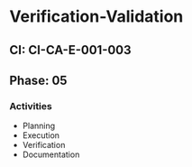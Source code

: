 # Verification-Validation

## CI: CI-CA-E-001-003
## Phase: 05

### Activities
- Planning
- Execution
- Verification
- Documentation
